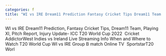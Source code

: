 ```yaml
---
categories: f
title: "WI vs IRE Dream11 Prediction Fantasy Cricket Tips Dream11 Team Playing XI Pitch Report Injury Update ICC T20 World Cup 2022  Cricket Addictor"
---
```

WI vs IRE Dream11 Prediction, Fantasy Cricket Tips, Dream11 Team, Playing XI, Pitch Report, Injury Update- ICC T20 World Cup 2022&nbsp;&nbsp;Cricket AddictorWest Indies vs Ireland Live Streaming Info When and Where to Watch T20 World Cup WI vs IRE Group B match Online TV&nbsp;&nbsp;SportstarT20 Worl